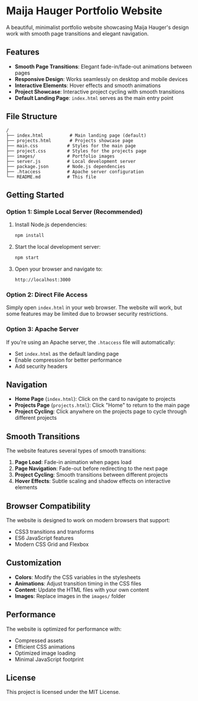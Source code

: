 # Maija Hauger Portfolio Website

A beautiful, minimalist portfolio website showcasing Maija Hauger's design work with smooth page transitions and elegant navigation.

## Features

- **Smooth Page Transitions**: Elegant fade-in/fade-out animations between pages
- **Responsive Design**: Works seamlessly on desktop and mobile devices
- **Interactive Elements**: Hover effects and smooth animations
- **Project Showcase**: Interactive project cycling with smooth transitions
- **Default Landing Page**: `index.html` serves as the main entry point

## File Structure

```
/
├── index.html          # Main landing page (default)
├── projects.html       # Projects showcase page
├── main.css           # Styles for the main page
├── project.css        # Styles for the projects page
├── images/            # Portfolio images
├── server.js          # Local development server
├── package.json       # Node.js dependencies
├── .htaccess          # Apache server configuration
└── README.md          # This file
```

## Getting Started

### Option 1: Simple Local Server (Recommended)

1. Install Node.js dependencies:
   ```bash
   npm install
   ```

2. Start the local development server:
   ```bash
   npm start
   ```

3. Open your browser and navigate to:
   ```
   http://localhost:3000
   ```

### Option 2: Direct File Access

Simply open `index.html` in your web browser. The website will work, but some features may be limited due to browser security restrictions.

### Option 3: Apache Server

If you're using an Apache server, the `.htaccess` file will automatically:
- Set `index.html` as the default landing page
- Enable compression for better performance
- Add security headers

## Navigation

- **Home Page** (`index.html`): Click on the card to navigate to projects
- **Projects Page** (`projects.html`): Click "Home" to return to the main page
- **Project Cycling**: Click anywhere on the projects page to cycle through different projects

## Smooth Transitions

The website features several types of smooth transitions:

1. **Page Load**: Fade-in animation when pages load
2. **Page Navigation**: Fade-out before redirecting to the next page
3. **Project Cycling**: Smooth transitions between different projects
4. **Hover Effects**: Subtle scaling and shadow effects on interactive elements

## Browser Compatibility

The website is designed to work on modern browsers that support:
- CSS3 transitions and transforms
- ES6 JavaScript features
- Modern CSS Grid and Flexbox

## Customization

- **Colors**: Modify the CSS variables in the stylesheets
- **Animations**: Adjust transition timing in the CSS files
- **Content**: Update the HTML files with your own content
- **Images**: Replace images in the `images/` folder

## Performance

The website is optimized for performance with:
- Compressed assets
- Efficient CSS animations
- Optimized image loading
- Minimal JavaScript footprint

## License

This project is licensed under the MIT License.



